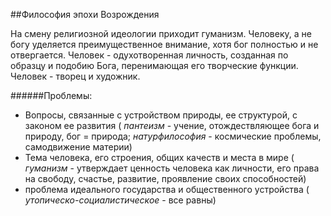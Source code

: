 ##Философия эпохи Возрождения

На смену религиозной идеологии приходит гуманизм. Человеку, а не богу уделяется преимущественное внимание, хотя бог полностью и не отвергается. Человек - одухотворенная личность, созданная по образцу и подобию Бога, перенимающая его творческие функции. Человек - творец и художник.

######Проблемы:
- Вопросы, связанные с устройством природы, ее структурой, с законом ее развития ( *пантеизм* - учение, отождествляющее бога и природу, бог = природа; *натурфилософия* - космические проблемы, самодвижение материи)
- Тема человека, его строения, общих качеств и места в мире ( *гуманизм* - утверждает ценность человека как личности, его права на свободу, счастье, развитие, проявление своих способностей) 
- проблема идеального государства и общественного устройства ( *утопическо-социалистическое* - все равны)